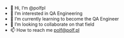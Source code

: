 - 👋 Hi, I’m @polfpl
- 👀 I’m interested in QA Engineering
- 🌱 I’m currently learning to become the QA Engineer 
- 💞️ I’m looking to collaborate on that field
- 📫 How to reach me polf@polf.pl

<!---
polfpl/polfpl is a ✨ special ✨ repository because its `README.md` (this file) appears on your GitHub profile.
You can click the Preview link to take a look at your changes.
--->
